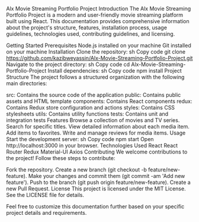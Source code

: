 Alx Movie Streaming Portfolio Project
Introduction
The Alx Movie Streaming Portfolio Project is a modern and user-friendly movie streaming platform built using React. This documentation provides comprehensive information about the project's structure, features, installation process, usage guidelines, technologies used, contributing guidelines, and licensing.

Getting Started
Prerequisites
Node.js installed on your machine
Git installed on your machine
Installation
Clone the repository:
sh
Copy code
git clone https://github.com/kazibweyassin/Alx-Movie-Streaming-Portfolio-Project.git
Navigate to the project directory:
sh
Copy code
cd Alx-Movie-Streaming-Portfolio-Project
Install dependencies:
sh
Copy code
npm install
Project Structure
The project follows a structured organization with the following main directories:

src: Contains the source code of the application
public: Contains public assets and HTML template
components: Contains React components
redux: Contains Redux store configuration and actions
styles: Contains CSS stylesheets
utils: Contains utility functions
tests: Contains unit and integration tests
Features
Browse a collection of movies and TV series.
Search for specific titles.
View detailed information about each media item.
Add items to favorites.
Write and manage reviews for media items.
Usage
Start the development server:
sh
Copy code
npm start
Open http://localhost:3000 in your browser.
Technologies Used
React
React Router
Redux
Material-UI
Axios
Contributing
We welcome contributions to the project! Follow these steps to contribute:

Fork the repository.
Create a new branch (git checkout -b feature/new-feature).
Make your changes and commit them (git commit -am 'Add new feature').
Push to the branch (git push origin feature/new-feature).
Create a new Pull Request.
License
This project is licensed under the MIT License. See the LICENSE file for details.

Feel free to customize this documentation further based on your specific project details and requirements.






